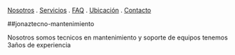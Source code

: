 [Nosotros](./nosotros.md) . [Servicios](./servicios.md) . [FAQ](FAQ.md) . [Ubicación](ubicacion.md) . [Contacto](./contacto.md)

##jonaztecno-mantenimiento

Nosotros somos tecnicos en mantenimiento y soporte de equipos tenemos 3años de experiencia 
